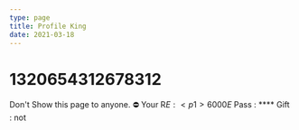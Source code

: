 ```yaml
---
type: page
title: Profile King
date: 2021-03-18
---
```


# 1320654312678312

Don't Show this page to anyone. ⛔
Your R$E:<p1>6000E$</p1>
Pass : **** 
Gift : not
